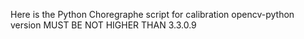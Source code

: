 Here is the Python Choregraphe script for calibration
opencv-python version MUST BE NOT HIGHER THAN 3.3.0.9 
